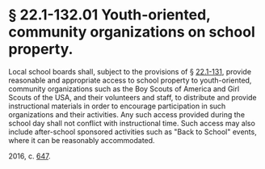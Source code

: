 # § 22.1-132.01 Youth-oriented, community organizations on school property.

<p>Local school boards shall, subject to the provisions of § <a href='http://law.lis.virginia.gov/vacode/22.1-131/'>22.1-131</a>, provide reasonable and appropriate access to school property to youth-oriented, community organizations such as the Boy Scouts of America and Girl Scouts of the USA, and their volunteers and staff, to distribute and provide instructional materials in order to encourage participation in such organizations and their activities. Any such access provided during the school day shall not conflict with instructional time. Such access may also include after-school sponsored activities such as "Back to School" events, where it can be reasonably accommodated.</p><p>2016, c. <a href='http://lis.virginia.gov/cgi-bin/legp604.exe?161+ful+CHAP0647'>647</a>.</p>